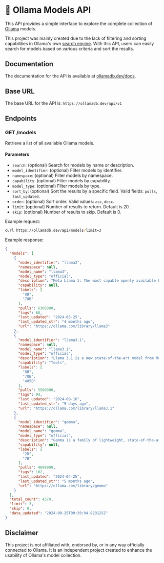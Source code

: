 # 🦙 Ollama Models API

This API provides a simple interface to explore the complete collection of [Ollama](https://ollama.com/) models.

This project was mainly created due to the lack of filtering and sorting capabilities in Ollama's own [search engine](https://ollama.com/search). With this API, users can easily search for models based on various criteria and sort the results.

## Documentation

The documentation for the API is available at [ollamadb.dev/docs](https://ollamadb.dev/docs).

## Base URL
The base URL for the API is: `https://ollamadb.dev/api/v1`

## Endpoints

### GET /models

Retrieve a list of all available Ollama models.

#### Parameters

- `search`: (optional) Search for models by name or description.
- `model_identifier`: (optional) Filter models by identifier.
- `namespace`: (optional) Filter models by namespace.
- `capability`: (optional) Filter models by capability.
- `model_type`: (optional) Filter models by type.
- `sort_by`: (optional) Sort the results by a specific field. Valid fields: `pulls`, `last_updated`.
- `order`: (optional) Sort order. Valid values: `asc`, `desc`.
- `limit`: (optional) Number of results to return. Default is 20.
- `skip`: (optional) Number of results to skip. Default is 0.

Example request:

```bash
curl https://ollamadb.dev/api/models?limit=3
```

Example response:

```json
{
  "models": [
    {
      "model_identifier": "llama3",
      "namespace": null,
      "model_name": "llama3",
      "model_type": "official",
      "description": "Meta Llama 3: The most capable openly available LLM to date",
      "capability": null,
      "labels": [
        "8B",
        "70B"
      ],
      "pulls": 6300000,
      "tags": 68,
      "last_updated": "2024-05-25",
      "last_updated_str": "4 months ago",
      "url": "https://ollama.com/library/llama3"
    },
    {
      "model_identifier": "llama3.1",
      "namespace": null,
      "model_name": "llama3.1",
      "model_type": "official",
      "description": "Llama 3.1 is a new state-of-the-art model from Meta available in 8B, 70B and 405B parameter sizes.",
      "capability": "Tools",
      "labels": [
        "8B",
        "70B",
        "405B"
      ],
      "pulls": 5500000,
      "tags": 94,
      "last_updated": "2024-09-16",
      "last_updated_str": "9 days ago",
      "url": "https://ollama.com/library/llama3.1"
    },
    {
      "model_identifier": "gemma",
      "namespace": null,
      "model_name": "gemma",
      "model_type": "official",
      "description": "Gemma is a family of lightweight, state-of-the-art open models built by Google DeepMind. Updated to version 1.1",
      "capability": null,
      "labels": [
        "2B",
        "7B"
      ],
      "pulls": 4099999,
      "tags": 102,
      "last_updated": "2024-04-25",
      "last_updated_str": "5 months ago",
      "url": "https://ollama.com/library/gemma"
    }
  ],
  "total_count": 4370,
  "limit": 3,
  "skip": 0,
  "data_updated": "2024-09-25T09:30:04.823125Z"
}
```

## Disclaimer

This project is not affiliated with, endorsed by, or in any way officially connected to Ollama. It is an independent project created to enhance the usability of Ollama's model collection.